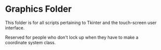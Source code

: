 # Graphics Folder

This folder is for all scripts pertaining to Tkinter and the touch-screen user interface.

Reserved for people who don't lock up when they have to make a coordinate system class.